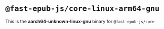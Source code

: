 # `@fast-epub-js/core-linux-arm64-gnu`

This is the **aarch64-unknown-linux-gnu** binary for `@fast-epub-js/core`

